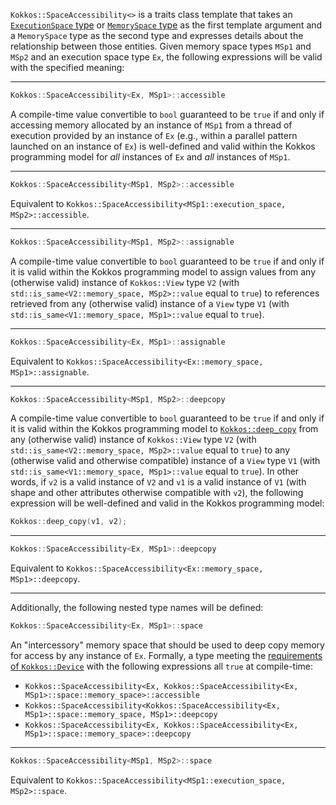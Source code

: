 `Kokkos::SpaceAccessibility<>` is a traits class template that takes an [`ExecutionSpace` type](ExecutionSpaceConcept) or [`MemorySpace` type](MemorySpaceConcept) as the first template argument and a `MemorySpace` type as the second type and expresses details about the relationship between those entities.  Given memory space types `MSp1` and `MSp2` and an execution space type `Ex`, the following expressions will be valid with the specified meaning:

---

```c++
Kokkos::SpaceAccessibility<Ex, MSp1>::accessible
```

A compile-time value convertible to `bool` guaranteed to be `true` if and only if accessing memory allocated by an instance of `MSp1` from a thread of execution provided by an instance of `Ex` (e.g., within a parallel pattern launched on an instance of `Ex`) is well-defined and valid within the Kokkos programming model for *all* instances of `Ex` and *all* instances of `MSp1`.

---

```c++
Kokkos::SpaceAccessibility<MSp1, MSp2>::accessible
```

Equivalent to `Kokkos::SpaceAccessibility<MSp1::execution_space, MSp2>::accessible`.

---

```c++
Kokkos::SpaceAccessibility<MSp1, MSp2>::assignable
```

A compile-time value convertible to `bool` guaranteed to be `true` if and only if it is valid within the Kokkos programming model to assign values from  any (otherwise valid) instance of `Kokkos::View` type `V2` (with `std::is_same<V2::memory_space, MSp2>::value` equal to `true`) to references retrieved from any (otherwise valid) instance of a `View` type `V1` (with `std::is_same<V1::memory_space, MSp1>::value` equal to `true`).

---

```c++
Kokkos::SpaceAccessibility<Ex, MSp1>::assignable
```

Equivalent to `Kokkos::SpaceAccessibility<Ex::memory_space, MSp1>::assignable`.


---

```c++
Kokkos::SpaceAccessibility<MSp1, MSp2>::deepcopy
```

A compile-time value convertible to `bool` guaranteed to be `true` if and only if it is valid within the Kokkos programming model to [`Kokkos::deep_copy`](Kokkos%3A%3Adeep_copy) from any (otherwise valid) instance of `Kokkos::View` type `V2` (with `std::is_same<V2::memory_space, MSp2>::value` equal to `true`) to any (otherwise valid and otherwise compatible) instance of a `View` type `V1` (with `std::is_same<V1::memory_space, MSp1>::value` equal to `true`).  In other words, if `v2` is a valid instance of `V2` and `v1` is a valid instance of `V1` (with shape and other attributes otherwise compatible with `v2`), the following expression will be well-defined and valid in the Kokkos programming model:

```c++
Kokkos::deep_copy(v1, v2);
```

---

```c++
Kokkos::SpaceAccessibility<Ex, MSp1>::deepcopy
```

Equivalent to `Kokkos::SpaceAccessibility<Ex::memory_space, MSp1>::deepcopy`.


---


Additionally, the following nested type names will be defined:


```c++
Kokkos::SpaceAccessibility<Ex, MSp1>::space
```

An "intercessory" memory space that should be used to deep copy memory for access by any instance of `Ex`.  Formally, a type meeting the [requirements of `Kokkos::Device`](Kokkos%3A%3ADevice) with the following expressions all `true` at compile-time:

- `Kokkos::SpaceAccessibility<Ex, Kokkos::SpaceAccessibility<Ex, MSp1>::space::memory_space>::accessible`
- `Kokkos::SpaceAccessibility<Kokkos::SpaceAccessibility<Ex, MSp1>::space::memory_space, MSp1>::deepcopy`
- `Kokkos::SpaceAccessibility<Ex, Kokkos::SpaceAccessibility<Ex, MSp1>::space::memory_space>::deepcopy`

---

```c++
Kokkos::SpaceAccessibility<MSp1, MSp2>::space
```

Equivalent to `Kokkos::SpaceAccessibility<MSp1::execution_space, MSp2>::space`.